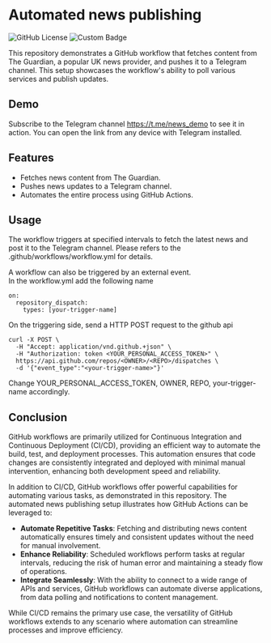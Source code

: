 # Automated news publishing

![GitHub License](https://img.shields.io/github/license/barrychum/push-news-demo) ![Custom Badge](https://img.shields.io/endpoint?url=https://gist.githubusercontent.com/barrychum/0bfe84475b631b5ff3b5e520b30ebac6/raw/guardian-news-last-run-badge.json) 

This repository demonstrates a GitHub workflow that fetches content from The Guardian, a popular UK news provider, and pushes it to a Telegram channel. This setup showcases the workflow's ability to poll various services and publish updates.

## Demo
Subscribe to the Telegram channel https://t.me/news_demo to see it in action. You can open the link from any device with Telegram installed.

## Features
- Fetches news content from The Guardian.
- Pushes news updates to a Telegram channel.
- Automates the entire process using GitHub Actions.

## Usage
The workflow triggers at specified intervals to fetch the latest news and post it to the Telegram channel.  Please refers to the .github/workflows/workflow.yml for details.  

A workflow can also be triggered by an external event.  
In the workflow.yml add the following name
```
on:
  repository_dispatch:
    types: [your-trigger-name]
```

On the triggering side, send a HTTP POST request to the github api
```
curl -X POST \
  -H "Accept: application/vnd.github.+json" \
  -H "Authorization: token <YOUR_PERSONAL_ACCESS_TOKEN>" \
  https://api.github.com/repos/<OWNER>/<REPO>/dispatches \
  -d '{"event_type":"<your-trigger-name>"}'
```

Change YOUR_PERSONAL_ACCESS_TOKEN, OWNER, REPO, your-trigger-name accordingly.


## Conclusion

GitHub workflows are primarily utilized for Continuous Integration and Continuous Deployment (CI/CD), providing an efficient way to automate the build, test, and deployment processes. This automation ensures that code changes are consistently integrated and deployed with minimal manual intervention, enhancing both development speed and reliability.

In addition to CI/CD, GitHub workflows offer powerful capabilities for automating various tasks, as demonstrated in this repository. The automated news publishing setup illustrates how GitHub Actions can be leveraged to:

- **Automate Repetitive Tasks**: Fetching and distributing news content automatically ensures timely and consistent updates without the need for manual involvement.
- **Enhance Reliability**: Scheduled workflows perform tasks at regular intervals, reducing the risk of human error and maintaining a steady flow of operations.
- **Integrate Seamlessly**: With the ability to connect to a wide range of APIs and services, GitHub workflows can automate diverse applications, from data polling and notifications to content management.

While CI/CD remains the primary use case, the versatility of GitHub workflows extends to any scenario where automation can streamline processes and improve efficiency.
